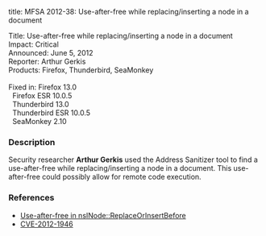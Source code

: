 title: MFSA 2012-38: Use-after-free while replacing/inserting a node in a document

<p>
<span class="label">Title:</span>      Use-after-free while replacing/inserting
a node in a document<br/>
<span class="label">Impact:</span>     Critical<br/>
<span class="label">Announced:</span>  June 5, 2012<br/>
<span class="label">Reporter:</span>   Arthur Gerkis<br/>
<span class="label">Products:</span>   Firefox, Thunderbird, SeaMonkey<br/>
<br/>
<span class="label">Fixed in:</span>   Firefox 13.0<br/>
<span class="label">&#160;</span>      Firefox ESR 10.0.5<br/>
<span class="label">&#160;</span>      Thunderbird 13.0<br/>
<span class="label">&#160;</span>      Thunderbird ESR 10.0.5<br/>
<span class="label">&#160;</span>      SeaMonkey 2.10<br/>
</p>


<h3>Description</h3>

<p>Security researcher <strong>Arthur Gerkis</strong> used the Address Sanitizer
tool to find a use-after-free while replacing/inserting a node in a document.
This use-after-free could possibly allow for remote code execution.
</p>


<h3>References</h3>

<ul>
  <li><a href="https://bugzilla.mozilla.org/show_bug.cgi?id=750109">
      Use-after-free in nsINode::ReplaceOrInsertBefore</a></li>
  <li><a href="http://cve.mitre.org/cgi-bin/cvename.cgi?name=CVE-2012-1946" class="ex-ref">CVE-2012-1946</a></li>
</ul>



